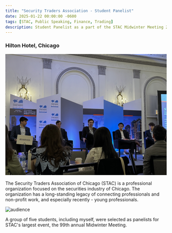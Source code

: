 ```yaml
---
title: "Security Traders Association - Student Panelist"
date: 2025-01-22 00:00:00 -0600
tags: [STAC, Public Speaking, Finance, Trading]
description: Student Panelist as a part of the STAC Midwinter Meeting 2025
---
```

### Hilton Hotel, Chicago
![lookingAtCam](assets/img/public/MWM_pictures/lookingAtCam.jpeg)



The Security Traders Association of Chicago (STAC) is a professional organization focused on the securities industry of Chicago. The organization has a long-standing legacy of connecting professionals and non-profit work, and especially recently - young professionals.

![audience](assets/img/public/MWM_pictures/audience.JPEG)

A group of five students, including myself, were selected as panelists for STAC's largest  event, the 99th annual Midwinter Meeting.